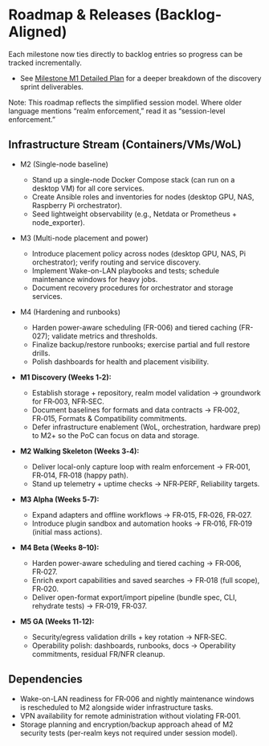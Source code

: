 # Roadmap & Releases (Backlog-Aligned)

Each milestone now ties directly to backlog entries so progress can be tracked incrementally.

- See [Milestone M1 Detailed Plan](./M1_detailed_plan.md) for a deeper breakdown of the discovery sprint deliverables.

Note: This roadmap reflects the simplified session model. Where older language
mentions “realm enforcement,” read it as “session-level enforcement.”

## Infrastructure Stream (Containers/VMs/WoL)

- M2 (Single-node baseline)
  - Stand up a single-node Docker Compose stack (can run on a desktop VM) for all core services.
  - Create Ansible roles and inventories for nodes (desktop GPU, NAS, Raspberry Pi orchestrator).
  - Seed lightweight observability (e.g., Netdata or Prometheus + node_exporter).

- M3 (Multi-node placement and power)
  - Introduce placement policy across nodes (desktop GPU, NAS, Pi orchestrator); verify routing and service discovery.
  - Implement Wake-on-LAN playbooks and tests; schedule maintenance windows for heavy jobs.
  - Document recovery procedures for orchestrator and storage services.

- M4 (Hardening and runbooks)
  - Harden power-aware scheduling (FR-006) and tiered caching (FR-027); validate metrics and thresholds.
  - Finalize backup/restore runbooks; exercise partial and full restore drills.
  - Polish dashboards for health and placement visibility.

- **M1 Discovery (Weeks 1‑2):**
  - Establish storage + repository, realm model validation → groundwork for FR‑003, NFR‑SEC.
  - Document baselines for formats and data contracts → FR‑002, FR‑015, Formats & Compatibility commitments.
  - Defer infrastructure enablement (WoL, orchestration, hardware prep) to M2+ so the PoC can focus on data and storage.
- **M2 Walking Skeleton (Weeks 3‑4):**
  - Deliver local-only capture loop with realm enforcement → FR‑001, FR‑014, FR‑018 (happy path).
  - Stand up telemetry + uptime checks → NFR‑PERF, Reliability targets.
- **M3 Alpha (Weeks 5‑7):**
  - Expand adapters and offline workflows → FR‑015, FR‑026, FR‑027.
  - Introduce plugin sandbox and automation hooks → FR‑016, FR‑019 (initial mass actions).
- **M4 Beta (Weeks 8–10):**
  - Harden power-aware scheduling and tiered caching → FR‑006, FR‑027.
  - Enrich export capabilities and saved searches → FR‑018 (full scope), FR‑020.
  - Deliver open-format export/import pipeline (bundle spec, CLI, rehydrate tests) → FR‑019, FR‑037.
- **M5 GA (Weeks 11‑12):**
  - Security/egress validation drills + key rotation → NFR‑SEC.
  - Operability polish: dashboards, runbooks, docs → Operability commitments, residual FR/NFR cleanup.

## Dependencies
- Wake-on-LAN readiness for FR‑006 and nightly maintenance windows is rescheduled to M2 alongside wider infrastructure tasks.
- VPN availability for remote administration without violating FR‑001.
 - Storage planning and encryption/backup approach ahead of M2 security tests (per-realm keys not required under session model).
